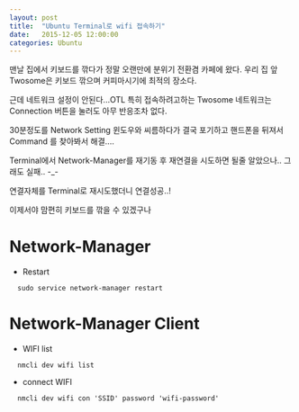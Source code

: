 ```yaml
---
layout: post
title:  "Ubuntu Terminal로 wifi 접속하기"
date:   2015-12-05 12:00:00
categories: Ubuntu
---
```


맨날 집에서 키보드를 깎다가 정말 오랜만에 분위기 전환겸 카페에 왔다.
우리 집 앞 Twosome은 키보드 깎으며 커피마시기에 최적의 장소다.

근데 네트워크 설정이 안된다...OTL
특히 접속하려고하는 Twosome 네트워크는 Connection 버튼을 눌러도 아무 반응조차 없다.

30분정도를 Network Setting 윈도우와 씨름하다가 결국 포기하고
핸드폰을 뒤져서 Command 를 찾아봐서 해결....

<!--more-->

Terminal에서 Network-Manager를 재기동 후 재연결을 시도하면 될줄 알았으나.. 그래도 실패.. -_-

연결자체를 Terminal로 재시도했더니 연결성공..!

이제서야 맘편히 키보드를 깎을 수 있겠구나 

# Network-Manager
  * Restart

```
  sudo service network-manager restart
```

# Network-Manager Client
  * WIFI list

```
  nmcli dev wifi list
```

  * connect WIFI 

```
  nmcli dev wifi con 'SSID' password 'wifi-password'
```
